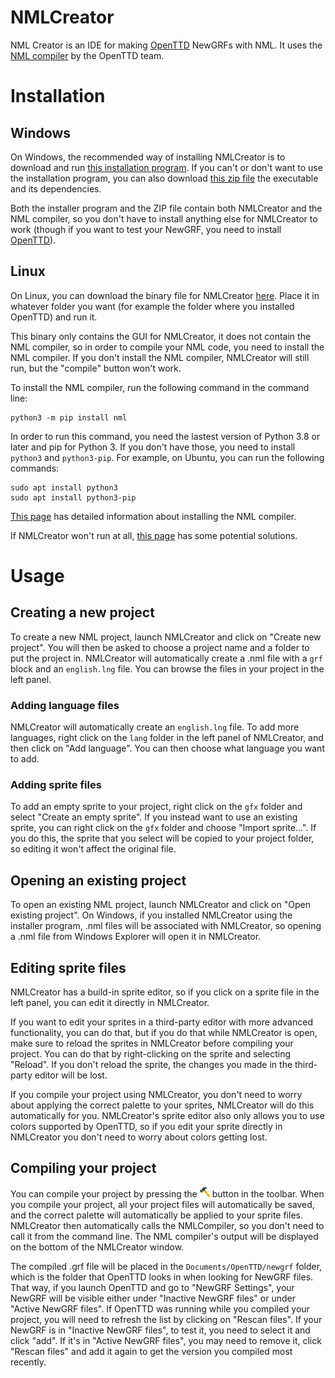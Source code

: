 # NMLCreator
NML Creator is an IDE for making [OpenTTD](https://github.com/OpenTTD/OpenTTD) NewGRFs with NML. It uses the [NML compiler](https://github.com/OpenTTD/nml) by the OpenTTD team.

# Installation
## Windows
On Windows, the recommended way of installing NMLCreator is to download and run [this installation program](https://github.com/DonaldDuck313/NMLCreator/raw/main/nmlcreator-setup-windows.exe). If you can't or don't want to use the installation program, you can also download [this zip file](https://github.com/DonaldDuck313/NMLCreator/raw/main/NMLCreator-windows.zip) the executable and its dependencies.

Both the installer program and the ZIP file contain both NMLCreator and the NML compiler, so you don't have to install anything else for NMLCreator to work (though if you want to test your NewGRF, you need to install [OpenTTD](https://github.com/OpenTTD/OpenTTD)).

## Linux
On Linux, you can download the binary file for NMLCreator [here](https://github.com/DonaldDuck313/NMLCreator/raw/main/NMLCreator-linux). Place it in whatever folder you want (for example the folder where you installed OpenTTD) and run it.

This binary only contains the GUI for NMLCreator, it does not contain the NML compiler, so in order to compile your NML code, you need to install the NML compiler. If you don't install the NML compiler, NMLCreator will still run, but the "compile" button won't work.

To install the NML compiler, run the following command in the command line:

    python3 -m pip install nml

In order to run this command, you need the lastest version of Python 3.8 or later and pip for Python 3. If you don't have those, you need to install `python3` and `python3-pip`. For example, on Ubuntu, you can run the following commands:

    sudo apt install python3
    sudo apt install python3-pip

[This page](https://github.com/OpenTTD/nml#3-installation) has detailed information about installing the NML compiler.

If NMLCreator won't run at all, [this page](https://askubuntu.com/q/308128) has some potential solutions.

# Usage
## Creating a new project
To create a new NML project, launch NMLCreator and click on "Create new project". You will then be asked to choose a project name and a folder to put the project in. NMLCreator will automatically create a .nml file with a `grf` block and an `english.lng` file. You can browse the files in your project in the left panel.

### Adding language files
NMLCreator will automatically create an `english.lng` file. To add more languages, right click on the `lang` folder in the left panel of NMLCreator, and then click on "Add language". You can then choose what language you want to add.

### Adding sprite files
To add an empty sprite to your project, right click on the `gfx` folder and select "Create an empty sprite". If you instead want to use an existing sprite, you can right click on the `gfx` folder and choose "Import sprite...". If you do this, the sprite that you select will be copied to your project folder, so editing it won't affect the original file.

## Opening an existing project
To open an existing NML project, launch NMLCreator and click on "Open existing project". On Windows, if you installed NMLCreator using the installer program, .nml files will be associated with NMLCreator, so opening a .nml file from Windows Explorer will open it in NMLCreator.

## Editing sprite files
NMLCreator has a build-in sprite editor, so if you click on a sprite file in the left panel, you can edit it directly in NMLCreator.

If you want to edit your sprites in a third-party editor with more advanced functionality, you can do that, but if you do that while NMLCreator is open, make sure to reload the sprites in NMLCreator before compiling your project. You can do that by right-clicking on the sprite and selecting "Reload". If you don't reload the sprite, the changes you made in the third-party editor will be lost.

If you compile your project using NMLCreator, you don't need to worry about applying the correct palette to your sprites, NMLCreator will do this automatically for you. NMLCreator's sprite editor also only allows you to use colors supported by OpenTTD, so if you edit your sprite directly in NMLCreator you don't need to worry about colors getting lost.

## Compiling your project
You can compile your project by pressing the <img src="https://raw.githubusercontent.com/DonaldDuck313/NMLCreator/main/sources/icons/hammer.svg" height="16"/> button in the toolbar. When you compile your project, all your project files will automatically be saved, and the correct palette will automatically be applied to your sprite files. NMLCreator then automatically calls the NMLCompiler, so you don't need to call it from the command line. The NML compiler's output will be displayed on the bottom of the NMLCreator window.

The compiled .grf file will be placed in the `Documents/OpenTTD/newgrf` folder, which is the folder that OpenTTD looks in when looking for NewGRF files. That way, if you launch OpenTTD and go to "NewGRF Settings", your NewGRF will be visible either under "Inactive NewGRF files" or under "Active NewGRF files". If OpenTTD was running while you compiled your project, you will need to refresh the list by clicking on "Rescan files". If your NewGRF is in "Inactive NewGRF files", to test it, you need to select it and click "add". If it's in "Active NewGRF files", you may need to remove it, click "Rescan files" and add it again to get the version you compiled most recently.

